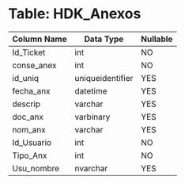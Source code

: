 # Table: HDK_Anexos

| Column Name | Data Type | Nullable |
|-------------|-----------|----------|
| Id_Ticket | int | NO |
| conse_anex | int | NO |
| id_uniq | uniqueidentifier | YES |
| fecha_anx | datetime | YES |
| descrip | varchar | YES |
| doc_anx | varbinary | YES |
| nom_anx | varchar | YES |
| Id_Usuario | int | NO |
| Tipo_Anx | int | NO |
| Usu_nombre | nvarchar | YES |
